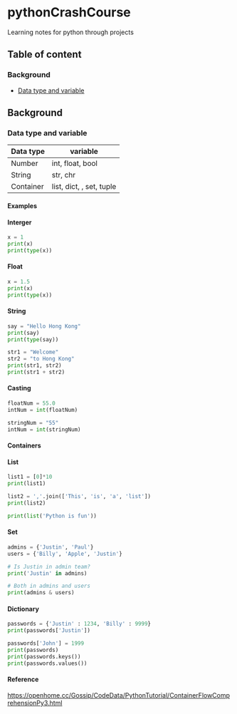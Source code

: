 # pythonCrashCourse
Learning notes for python through projects

[//]: # (By Gary Lam | June, 2021)


## Table of content
### Background
* [Data type and variable](#data-type-and-variable)

## Background

### Data type and variable
|Data type|variable|
|---|----|
|Number|int, float, bool|
|String|str, chr|
|Container|list, dict, , set, tuple|

#### Examples

#### Interger
  ```python
  x = 1
  print(x)
  print(type(x))
  ```

#### Float
  ```python
  x = 1.5
  print(x)
  print(type(x))
  ```
  
#### String
  ```python
  say = "Hello Hong Kong"
  print(say)
  print(type(say))
  ```
  ```python
  str1 = "Welcome"
  str2 = "to Hong Kong"
  print(str1, str2)
  print(str1 + str2)
  ```
  
#### Casting
  ```python
  floatNum = 55.0
  intNum = int(floatNum)
  ```
  
  ```python
  stringNum = "55"
  intNum = int(stringNum)
  ```
  
#### Containers

#### List
  ```python
  list1 = [0]*10
  print(list1)

  list2 = ','.join(['This', 'is', 'a', 'list'])
  print(list2)

  print(list('Python is fun'))
  ```

#### Set
  ```python
  admins = {'Justin', 'Paul'}
  users = {'Billy', 'Apple', 'Justin'}

  # Is Justin in admin team?
  print('Justin' in admins)

  # Both in admins and users
  print(admins & users)
  ```

#### Dictionary
  ```python
  passwords = {'Justin' : 1234, 'Billy' : 9999}
  print(passwords['Justin'])

  passwords['John'] = 1999
  print(passwords)
  print(passwords.keys())
  print(passwords.values())
  ```

#### Reference
https://openhome.cc/Gossip/CodeData/PythonTutorial/ContainerFlowComprehensionPy3.html

```python
```
